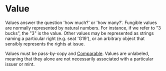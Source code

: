 # Value

Values answer the question 'how much?' or 'how many?'. Fungible
values are normally represented by natural numbers. For instance, if
we refer to "3 bucks", the "3" is the value. Other values may be
represented as strings naming a particular right (e.g. seat 'G19'), or
an arbitrary object that sensibly represents the rights at issue.

Values must be pass-by-copy and [Comparable](https://github.com/Agoric/ERTP/blob/a7601a0fa1e26f4b2849e3c29d2026ab07331cfc/util/sameStructure.js#L32-L37).
Values are unlabeled, meaning that they alone are not necessarily
associated with a particular issuer or mint.
